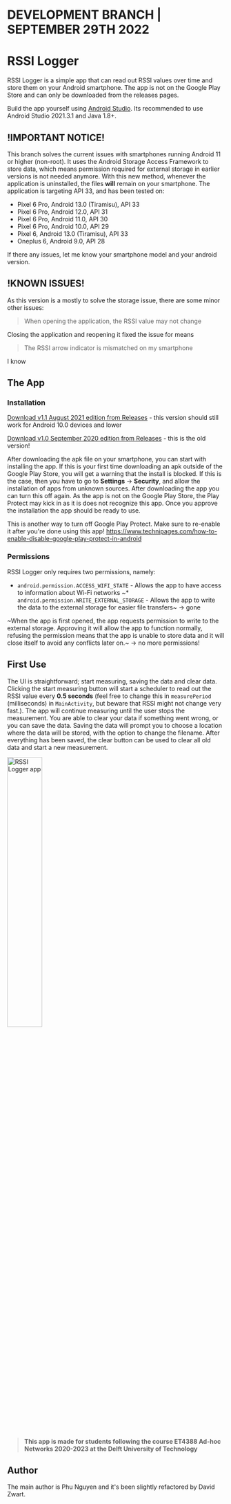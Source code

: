 # DEVELOPMENT BRANCH | SEPTEMBER 29TH 2022
# RSSI Logger
RSSI Logger is a simple app that can read out RSSI values over time and store them on your Android smartphone. The app is not on the Google Play Store and can only be downloaded from the releases pages.

Build the app yourself using [Android Studio](https://developer.android.com/studio). Its recommended to use Android Studio 2021.3.1 and Java 1.8+.

## !IMPORTANT NOTICE!
This branch solves the current issues with smartphones running Android 11 or higher (non-root). It uses the Android Storage Access Framework to store data, which means permission required for external storage in earlier versions is not needed anymore. With this new method, whenever the application is uninstalled, the files **will** remain on your smartphone. The application is targeting API 33, and has been tested on:

- Pixel 6 Pro, Android 13.0 (Tiramisu), API 33
- Pixel 6 Pro, Android 12.0, API 31
- Pixel 6 Pro, Android 11.0, API 30
- Pixel 6 Pro, Android 10.0, API 29
- Pixel 6, Android 13.0 (Tiramisu), API 33
- Oneplus 6, Android 9.0, API 28

If there any issues, let me know your smartphone model and your android version.

## !KNOWN ISSUES!
As this version is a mostly to solve the storage issue, there are some minor other issues:
> When opening the application, the RSSI value may not change

Closing the application and reopening it fixed the issue for means

> The RSSI arrow indicator is mismatched on my smartphone

I know

## The App
### Installation
[Download v1.1 August 2021 edition from Releases](https://github.com/iamphu/RSSI_Logger/releases/tag/v1.1) - this version should still work for Android 10.0 devices and lower

[Download v1.0 September 2020 edition from Releases](https://github.com/iamphu/RSSI_Logger/releases/tag/v1.0) - this is the old version!

After downloading the apk file on your smartphone, you can start with installing the app. If this is your first time downloading an apk outside of the Google Play Store, you will get a warning that the install is blocked. If this is the case, then you have to go to **Settings** -> **Security**, and allow the installation of apps from unknown sources. After downloading the app you can turn this off again. As the app is not on the Google Play Store, the Play Protect may kick in as it is does not recognize this app. Once you approve the installation the app should be ready to use.

This is another way to turn off Google Play Protect. Make sure to re-enable it after you're done using this app!
https://www.technipages.com/how-to-enable-disable-google-play-protect-in-android

### Permissions
RSSI Logger only requires two permissions, namely:
* `android.permission.ACCESS_WIFI_STATE` - Allows the app to have access to information about Wi-Fi networks
~* `android.permission.WRITE_EXTERNAL_STORAGE` - Allows the app to write the data to the external storage for easier file transfers~ -> gone

~When the app is first opened, the app requests permission to write to the external storage. Approving it will allow the app to function normally, refusing the permission means that the app is unable to store data and it will close itself to avoid any conflicts later on.~ -> no more permissions!

## First Use
The UI is straightforward; start measuring, saving the data and clear data. Clicking the start measuring button will start a scheduler to read out the RSSI value every **0.5 seconds** (feel free to change this in `measurePeriod` (milliseconds) in `MainActivity`, but beware that RSSI might not change very fast.). 
The app will continue measuring until the user stops the measurement. You are able to clear your data if something went wrong, or you can save the data. Saving the data will prompt you to choose a location where the data will be stored, with the option to change the filename. After everything has been saved, the clear button can be used to clear all old data and start a new measurement.

<img src="https://user-images.githubusercontent.com/9060308/192966928-ec22f717-6f96-4ecb-81de-c240efbbff3e.jpg" alt="RSSI Logger app" width="40%"/>


> **This app is made for students following the course ET4388 Ad-hoc Networks 2020-2023 at the Delft University of Technology**

## Author 
The main author is Phu Nguyen  and it's been slightly refactored by David Zwart.
